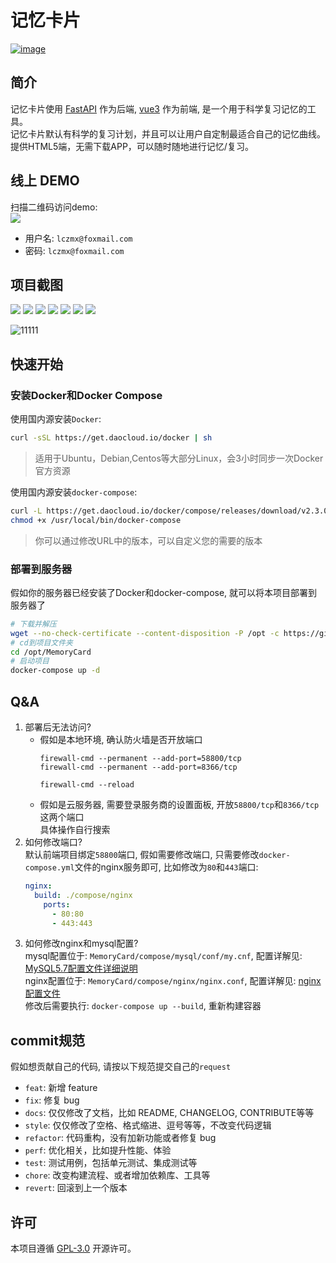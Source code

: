 # 记忆卡片

[![image](https://badgen.net/badge/license/GPL-3.0/green)](https://github.com/lczmx/MemoryCard/blob/main/LICENSE)
## 简介
记忆卡片使用 [FastAPI](https://github.com/tiangolo/fastapi) 作为后端, [vue3](https://github.com/vuejs/core) 作为前端, 是一个用于科学复习记忆的工具。  
记忆卡片默认有科学的复习计划，并且可以让用户自定制最适合自己的记忆曲线。提供HTML5端，无需下载APP，可以随时随地进行记忆/复习。
## 线上 DEMO
扫描二维码访问demo:  
![](https://raw.githubusercontent.com/lczmx/MemoryCard/main/static/images/QRcode.png)


- 用户名: `lczmx@foxmail.com`
- 密码: `lczmx@foxmail.com`


## 项目截图

![](https://raw.githubusercontent.com/lczmx/MemoryCard/main/static/images/review-page.png)
![](https://raw.githubusercontent.com/lczmx/MemoryCard/main/static/images/review-page-category-filter.png)
![](https://raw.githubusercontent.com/lczmx/MemoryCard/main/static/images/review-mode.png)
![](https://raw.githubusercontent.com/lczmx/MemoryCard/main/static/images/card-page.png)
![](https://raw.githubusercontent.com/lczmx/MemoryCard/main/static/images/category-page.png)
![](https://raw.githubusercontent.com/lczmx/MemoryCard/main/static/images/settings-page.png)
![](https://raw.githubusercontent.com/lczmx/MemoryCard/main/static/images/analyse-review.png)

![11111](https://picx.zhimg.com/80/v2-23d671bf74a246c54b1256bd2322d461_720w.webp)

## 快速开始
### 安装Docker和Docker Compose
使用国内源安装`Docker`:  
```bash
curl -sSL https://get.daocloud.io/docker | sh
```
> 适用于Ubuntu，Debian,Centos等大部分Linux，会3小时同步一次Docker官方资源  

使用国内源安装`docker-compose`:  
```bash
curl -L https://get.daocloud.io/docker/compose/releases/download/v2.3.0/docker-compose-`uname -s`-`uname -m` > /usr/local/bin/docker-compose
chmod +x /usr/local/bin/docker-compose
```
> 你可以通过修改URL中的版本，可以自定义您的需要的版本  

### 部署到服务器
假如你的服务器已经安装了Docker和docker-compose, 就可以将本项目部署到服务器了 
```bash
# 下载并解压
wget --no-check-certificate --content-disposition -P /opt -c https://github.com/lczmx/MemoryCard/releases/download/v0.2.1/memorycard-0.2.1.tar.gz&&tar -zxvf /opt/memorycard-0.2.1.tar.gz -C /opt 
# cd到项目文件夹
cd /opt/MemoryCard
# 启动项目
docker-compose up -d
```
## Q&A
1. 部署后无法访问?
   - 假如是本地环境, 确认防火墙是否开放端口
     ```base
     firewall-cmd --permanent --add-port=58800/tcp
     firewall-cmd --permanent --add-port=8366/tcp
    
     firewall-cmd --reload
     ```
   - 假如是云服务器, 需要登录服务商的设置面板, 开放`58800/tcp`和`8366/tcp`这两个端口  
    具体操作自行搜索
2. 如何修改端口?  
   默认前端项目绑定`58800`端口, 假如需要修改端口, 只需要修改`docker-compose.yml`文件的nginx服务即可, 比如修改为`80`和`443`端口:
   ```yaml
   nginx:
     build: ./compose/nginx
       ports:
         - 80:80
         - 443:443
   ```
3. 如何修改nginx和mysql配置?  
   mysql配置位于: `MemoryCard/compose/mysql/conf/my.cnf`, 配置详解见: [MySQL5.7配置文件详细说明](https://developer.aliyun.com/article/838873)  
   nginx配置位于: `MemoryCard/compose/nginx/nginx.conf`, 配置详解见: [nginx配置文件](https://www.cnblogs.com/lczmx/p/14978241.html#%E4%BA%86%E8%A7%A3%E9%85%8D%E7%BD%AE%E6%96%87%E4%BB%B6)  
   修改后需要执行: `docker-compose up --build`, 重新构建容器
## commit规范
假如想贡献自己的代码, 请按以下规范提交自己的`request`

- `feat`: 新增 feature
- `fix`: 修复 bug
- `docs`: 仅仅修改了文档，比如 README, CHANGELOG, CONTRIBUTE等等
- `style`: 仅仅修改了空格、格式缩进、逗号等等，不改变代码逻辑
- `refactor`: 代码重构，没有加新功能或者修复 bug
- `perf`: 优化相关，比如提升性能、体验
- `test`: 测试用例，包括单元测试、集成测试等
- `chore`: 改变构建流程、或者增加依赖库、工具等
- `revert`: 回滚到上一个版本

## 许可
本项目遵循 [GPL-3.0](https://github.com/lczmx/MemoryCard/blob/main/LICENSE) 开源许可。
